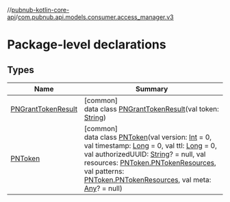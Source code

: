 //[pubnub-kotlin-core-api](../../index.md)/[com.pubnub.api.models.consumer.access_manager.v3](index.md)

# Package-level declarations

## Types

| Name | Summary |
|---|---|
| [PNGrantTokenResult](-p-n-grant-token-result/index.md) | [common]<br>data class [PNGrantTokenResult](-p-n-grant-token-result/index.md)(val token: [String](https://kotlinlang.org/api/core/kotlin-stdlib/kotlin/-string/index.html)) |
| [PNToken](-p-n-token/index.md) | [common]<br>data class [PNToken](-p-n-token/index.md)(val version: [Int](https://kotlinlang.org/api/core/kotlin-stdlib/kotlin/-int/index.html) = 0, val timestamp: [Long](https://kotlinlang.org/api/core/kotlin-stdlib/kotlin/-long/index.html) = 0, val ttl: [Long](https://kotlinlang.org/api/core/kotlin-stdlib/kotlin/-long/index.html) = 0, val authorizedUUID: [String](https://kotlinlang.org/api/core/kotlin-stdlib/kotlin/-string/index.html)? = null, val resources: [PNToken.PNTokenResources](-p-n-token/-p-n-token-resources/index.md), val patterns: [PNToken.PNTokenResources](-p-n-token/-p-n-token-resources/index.md), val meta: [Any](https://kotlinlang.org/api/core/kotlin-stdlib/kotlin/-any/index.html)? = null) |
